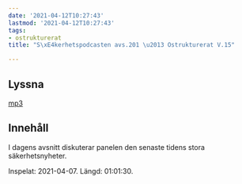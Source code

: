 ```yaml
---
date: '2021-04-12T10:27:43'
lastmod: '2021-04-12T10:27:43'
tags:
- ostrukturerat
title: "S\xE4kerhetspodcasten avs.201 \u2013 Ostrukturerat V.15"

---
```

## Lyssna

[mp3](https://traffic.libsyn.com/secure/sakerhetspodcasten/2021-04-07_Sakerhetspodcasten_ostrukt.mp3)

## Innehåll

I dagens avsnitt diskuterar panelen den senaste tidens stora säkerhetsnyheter.

Inspelat: 2021-04-07. Längd: 01:01:30.

